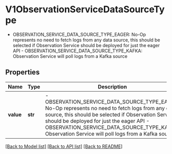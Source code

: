# V1ObservationServiceDataSourceType

- OBSERVATION_SERVICE_DATA_SOURCE_TYPE_EAGER: No-Op represents no need to fetch logs from any data source, this should be selected if Observation Service should be deployed for just the eager API  - OBSERVATION_SERVICE_DATA_SOURCE_TYPE_KAFKA: Observation Service will poll logs from a Kafka source

## Properties
Name | Type | Description | Notes
------------ | ------------- | ------------- | -------------
**value** | **str** | - OBSERVATION_SERVICE_DATA_SOURCE_TYPE_EAGER: No-Op represents no need to fetch logs from any data source, this should be selected if Observation Service should be deployed for just the eager API  - OBSERVATION_SERVICE_DATA_SOURCE_TYPE_KAFKA: Observation Service will poll logs from a Kafka source | defaults to "OBSERVATION_SERVICE_DATA_SOURCE_TYPE_UNSPECIFIED",  must be one of ["OBSERVATION_SERVICE_DATA_SOURCE_TYPE_UNSPECIFIED", "OBSERVATION_SERVICE_DATA_SOURCE_TYPE_EAGER", "OBSERVATION_SERVICE_DATA_SOURCE_TYPE_KAFKA", ]

[[Back to Model list]](../README.md#documentation-for-models) [[Back to API list]](../README.md#documentation-for-api-endpoints) [[Back to README]](../README.md)


